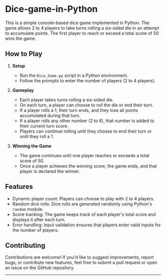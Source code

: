 # Dice-game-in-Python


This is a simple console-based dice game implemented in Python. The game allows 2 to 4 players to take turns rolling a six-sided die in an attempt to accumulate points. The first player to reach or exceed a total score of 50 wins the game.

## How to Play

1. **Setup**
   - Run the `Dice_Game.py` script in a Python environment.
   - Follow the prompts to enter the number of players (2 to 4 players).

2. **Gameplay**
   - Each player takes turns rolling a six-sided die.
   - On each turn, a player can choose to roll the die or end their turn.
   - If a player rolls a 1, their turn ends, and they lose all points accumulated during that turn.
   - If a player rolls any other number (2 to 6), that number is added to their current turn score.
   - Players can continue rolling until they choose to end their turn or until they roll a 1.
   
3. **Winning the Game**
   - The game continues until one player reaches or exceeds a total score of 50.
   - Once a player achieves the winning score, the game ends, and that player is declared the winner.

## Features

- Dynamic player count: Players can choose to play with 2 to 4 players.
- Random dice rolls: Dice rolls are generated randomly using Python's `random` module.
- Score tracking: The game keeps track of each player's total score and displays it after each turn.
- Error handling: Input validation ensures that players enter valid inputs for the number of players.

## Contributing

Contributions are welcome! If you'd like to suggest improvements, report bugs, or contribute new features, feel free to submit a pull request or open an issue on the GitHub repository.

---

